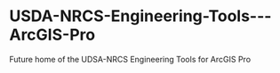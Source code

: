 # USDA-NRCS-Engineering-Tools---ArcGIS-Pro
Future home of the UDSA-NRCS Engineering Tools for ArcGIS Pro
